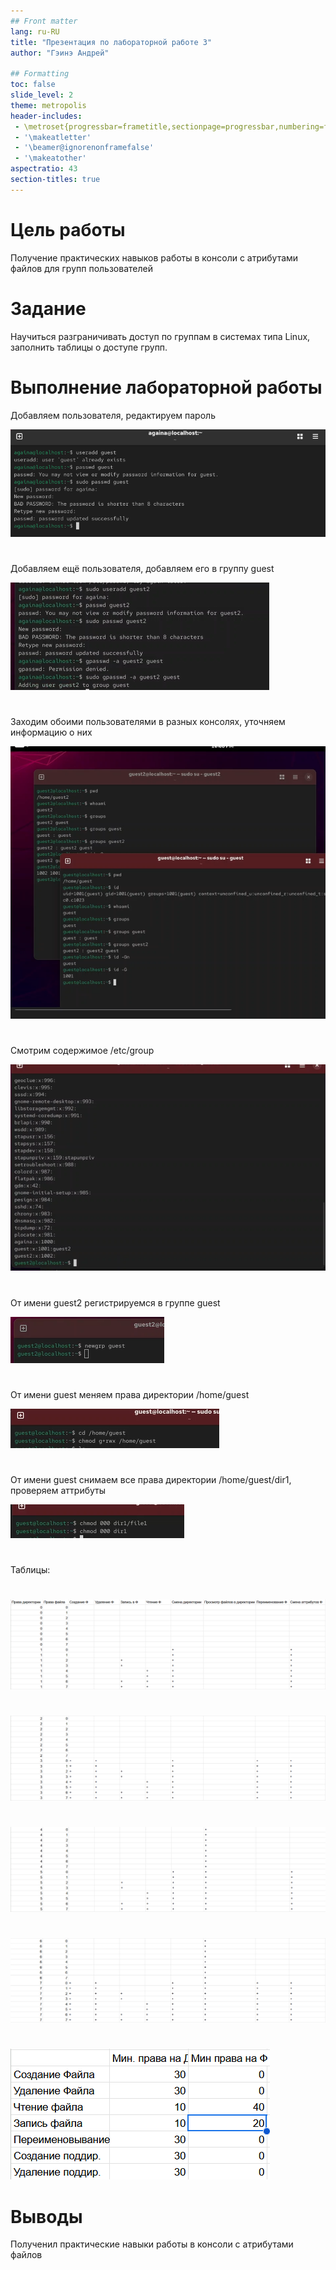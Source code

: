```yaml
---
## Front matter
lang: ru-RU
title: "Презентация по лабораторной работе 3"
author: "Гэинэ Андрей"

## Formatting
toc: false
slide_level: 2
theme: metropolis
header-includes: 
 - \metroset{progressbar=frametitle,sectionpage=progressbar,numbering=fraction}
 - '\makeatletter'
 - '\beamer@ignorenonframefalse'
 - '\makeatother'
aspectratio: 43
section-titles: true
---
```


# Цель работы

Получение практических навыков работы в консоли с атрибутами файлов для групп пользователей

# Задание

Научиться разграничивать доступ по группам в системах типа Linux, заполнить таблицы о доступе групп.

# Выполнение лабораторной работы

Добавляем пользователя, редактируем пароль

![Рис.1](image\1.png)

#

Добавляем ещё пользователя, добавляем его в группу guest

![Рис.2](image\2.png)

#

Заходим обоими пользователями в разных консолях, уточняем информацию о них

![Рис.3](image\3.png)

#

Смотрим содержимое /etc/group

![Рис.4](image\4.png)

#

От имени guest2 регистрируемся в группе guest

![Рис.5](image\5.png)

#

От имени guest меняем права директории /home/guest

![Рис.6](image\6.png)

#

От имени guest снимаем все права директории /home/guest/dir1, проверяем аттрибуты

![Рис.6](image\6_1.png)

#

Таблицы:

#

![Рис.7](image\7.png)

#

![Рис.8](image\8.png)

#

![Рис.9](image\9.png)

#

![Рис.10](image\10.png)

#

![Рис.11](image\11.png)

# Выводы

Полученил практические навыки работы в консоли с атрибутами файлов
